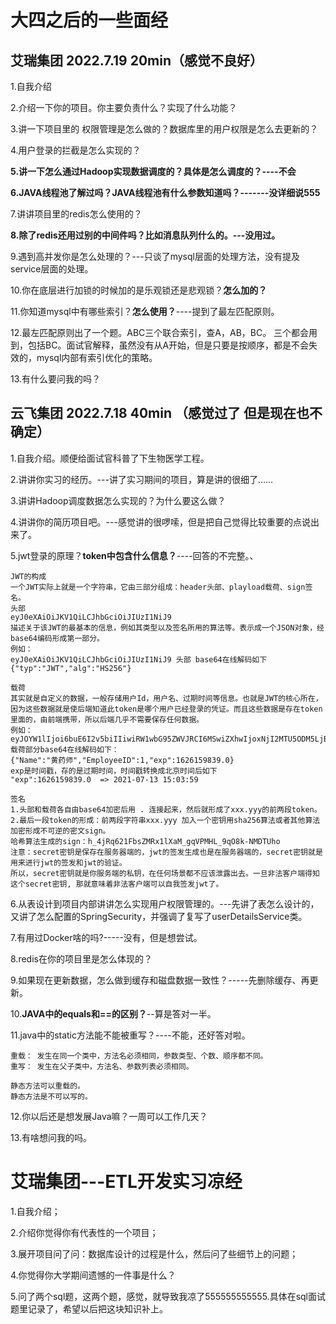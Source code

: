 # 大四之后的一些面经

## 艾瑞集团 2022.7.19 20min（感觉不良好）

1.自我介绍

2.介绍一下你的项目。你主要负责什么？实现了什么功能？

3.讲一下项目里的 权限管理是怎么做的？数据库里的用户权限是怎么去更新的？

4.用户登录的拦截是怎么实现的？

**5.讲一下怎么通过Hadoop实现数据调度的？具体是怎么调度的？----不会**

**6.JAVA线程池了解过吗？JAVA线程池有什么参数知道吗？-------没详细说555**

7.讲讲项目里的redis怎么使用的？

**8.除了redis还用过别的中间件吗？比如消息队列什么的。---没用过。**

9.遇到高并发你是怎么处理的？---只谈了mysql层面的处理方法，没有提及service层面的处理。

10.你在底层进行加锁的时候加的是乐观锁还是悲观锁？**怎么加的？**

11.你知道mysql中有哪些索引？**怎么使用？**----提到了最左匹配原则。

12.最左匹配原则出了一个题。ABC三个联合索引，查A，AB，BC。 三个都会用到，包括BC。面试官解释，虽然没有从A开始，但是只要是按顺序，都是不会失效的，mysql内部有索引优化的策略。

13.有什么要问我的吗？



## 云飞集团 2022.7.18 40min （感觉过了 但是现在也不确定）

1.自我介绍。顺便给面试官科普了下生物医学工程。

2.讲讲你实习的经历。---讲了实习期间的项目，算是讲的很细了……

3.讲讲Hadoop调度数据怎么实现的？为什么要这么做？

4.讲讲你的简历项目吧。---感觉讲的很啰嗦，但是把自己觉得比较重要的点说出来了。

5.jwt登录的原理？**token中包含什么信息？**----回答的不完整。、

```
JWT的构成
一个JWT实际上就是一个字符串，它由三部分组成：header头部、playload载荷、sign签名。
头部
eyJ0eXAiOiJKV1QiLCJhbGciOiJIUzI1NiJ9
描述关于该JWT的最基本的信息，例如其类型以及签名所用的算法等。表示成一个JSON对象，经base64编码形成第一部分。
例如：
eyJ0eXAiOiJKV1QiLCJhbGciOiJIUzI1NiJ9 头部 base64在线解码如下
{"typ":"JWT","alg":"HS256"}

载荷
其实就是自定义的数据，一般存储用户Id，用户名、过期时间等信息。也就是JWT的核心所在，因为这些数据就是使后端知道此token是哪个用户已经登录的凭证。而且这些数据是存在token里面的，由前端携带，所以后端几乎不需要保存任何数据。
例如：
eyJOYW1lIjoi6buE6I2v5biIIiwiRW1wbG95ZWVJRCI6MSwiZXhwIjoxNjI2MTU5ODM5LjB9 载荷部分base64在线解码如下：
{"Name":"黄药师","EmployeeID":1,"exp":1626159839.0}
exp是时间戳，存的是过期时间，时间戳转换成北京时间后如下
"exp":1626159839.0  => 2021-07-13 15:03:59 

签名
1.头部和载荷各自由base64加密后用 . 连接起来，然后就形成了xxx.yyy的前两段token。
2.最后一段token的形成：前两段字符串xxx.yyy 加入一个密钥用sha256算法或者其他算法加密形成不可逆的密文sign。
哈希算法生成的sign：h_4jRq621FbsZMRx1lXaM_gqVPMHL_9qO8k-NMDTUho
注意：secret密钥是保存在服务器端的，jwt的签发生成也是在服务器端的，secret密钥就是用来进行jwt的签发和jwt的验证。
所以，secret密钥就是你服务端的私钥，在任何场景都不应该泄露出去。一旦非法客户端得知这个secret密钥, 那就意味着非法客户端可以自我签发jwt了。
```

6.从表设计到项目内部讲讲怎么实现用户权限管理的。---先讲了表怎么设计的，又讲了怎么配置的SpringSecurity，并强调了复写了userDetailsService类。

7.有用过Docker啥的吗?-----没有，但是想尝试。

8.redis在你的项目里是怎么体现的？

9.如果现在更新数据，怎么做到缓存和磁盘数据一致性？-----先删除缓存、再更新。

10.**JAVA中的equals和==的区别？**--算是答对一半。

11.java中的static方法能不能被重写？----不能，还好答对啦。

```
重载： 发生在同一个类中，方法名必须相同，参数类型、个数、顺序都不同。
重写： 发生在父子类中，方法名、参数列表必须相同。

静态方法可以重载的。
静态方法是不可以写的。
```

12.你以后还是想发展Java嘛？一周可以工作几天？

13.有啥想问我的吗。



# 艾瑞集团---ETL开发实习凉经

1.自我介绍；

2.介绍你觉得你有代表性的一个项目；

3.展开项目问了问：数据库设计的过程是什么，然后问了些细节上的问题；

4.你觉得你大学期间遗憾的一件事是什么？

5.问了两个sql题，这两个题，感觉，就导致我凉了555555555555.具体在sql面试题里记录了，希望以后把这块知识补上。





